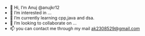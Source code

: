 - 👋 Hi, I’m Anuj @anujkr12
- 👀 I’m interested in ...
- 🌱 I’m currently learning cpp,java and dsa.
- 💞️ I’m looking to collaborate on ...
- 📫 you can contact me through my mail
      ak2308529@gmail.com

<!---
anujkr12/anujkr12 is a ✨ special ✨ repository because its `README.md` (this file) appears on your GitHub profile.
You can click the Preview link to take a look at your changes.
--->
